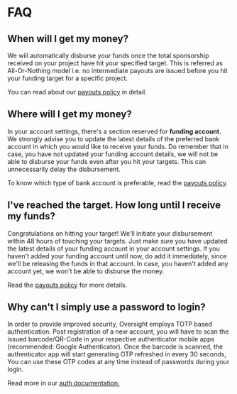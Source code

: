 # FAQ

## When will I get my money?

We will automatically disburse your funds once the total sponsorship received on your project have hit your specified target. This is referred as All-Or-Nothing model i.e. no intermediate payouts are issued before you hit your funding target for a specific project.

You can read about our [payouts policy](https://docs.oversight.in/policies/payouts) in detail.

## Where will I get my money?

In your account settings, there's a section reserved for **funding account.** We strongly advise you to update the latest details of the preferred bank account in which you would like to receive your funds. Do remember that in case, you have not updated your funding account details, we will not be able to disburse your funds even after you hit your targets. This can unnecessarily delay the disbursement. 

To know which type of bank account is preferable, read the [payouts policy](https://docs.oversight.in/policies/payouts).

## I've reached the target. How long until I receive my funds?

Congratulations on hitting your target! We'll initiate your disbursement within 48 hours of touching your targets. Just make sure you have updated the latest details of your funding account in your account settings. If you haven't added your funding account until now, do add it immediately, since we'll be releasing the funds in that account. In case, you haven't added any account yet, we won't be able to disburse the money. 

Read the [payouts policy](https://docs.oversight.in/policies/payouts) for more details.

## Why can't I simply use a password to login?

In order to provide improved security, Oversight employs TOTP based authentication. Post registration of a new account, you will have to scan the issued barcode/QR-Code in your respective authenticator mobile apps \(recommended: Google Authenticator\). Once the barcode is scanned, the authenticator app will start generating OTP refreshed in every 30 seconds, You can use these OTP codes at any time instead of passwords during your login.

Read more in our [auth documentation.](https://docs.oversight.in/security/auth)


